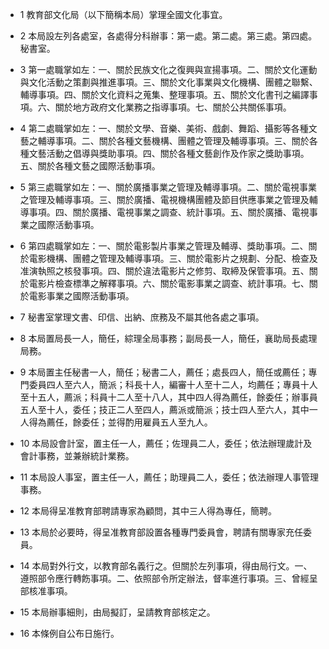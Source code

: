 * 1 教育部文化局（以下簡稱本局）掌理全國文化事宜。

* 2 本局設左列各處室，各處得分科辦事：第一處。第二處。第三處。第四處。秘書室。

* 3 第一處職掌如左：一、關於民族文化之復興與宣揚事項。二、關於文化運動與文化活動之策劃與推進事項。三、關於文化事業與文化機構、團體之聯繫、輔導事項。四、關於文化資料之蒐集、整理事項。五、關於文化書刊之編譯事項。六、關於地方政府文化業務之指導事項。七、關於公共關係事項。

* 4 第二處職掌如左：一、關於文學、音樂、美術、戲劇、舞蹈、攝影等各種文藝之輔導事項。二、關於各種文藝機構、團體之管理及輔導事項。三、關於各種文藝活動之倡導與獎助事項。四、關於各種文藝創作及作家之獎助事項。五、關於各種文藝之國際活動事項。

* 5 第三處職掌如左：一、關於廣播事業之管理及輔導事項。二、關於電視事業之管理及輔導事項。三、關於廣播、電視機構團體及節目供應事業之管理及輔導事項。四、關於廣播、電視事業之調查、統計事項。五、關於廣播、電視事業之國際活動事項。

* 6 第四處職掌如左：一、關於電影製片事業之管理及輔導、獎助事項。二、關於電影機構、團體之管理及輔導事項。三、關於電影片之規劃、分配、檢查及准演執照之核發事項。四、關於違法電影片之修剪、取締及保管事項。五、關於電影片檢查標準之解釋事項。六、關於電影事業之調查、統計事項。七、關於電影事業之國際活動事項。

* 7 秘書室掌理文書、印信、出納、庶務及不屬其他各處之事項。

* 8 本局置局長一人，簡任，綜理全局事務；副局長一人，簡任，襄助局長處理局務。

* 9 本局置主任秘書一人，簡任；秘書二人，薦任；處長四人，簡任或薦任；專門委員四人至六人，簡派；科長十人，編審十人至十二人，均薦任；專員十人至十五人，薦派；科員十二人至十八人，其中四人得為薦任，餘委任；辦事員五人至十人，委任；技正二人至四人，薦派或簡派；技士四人至六人，其中一人得為薦任，餘委任；並得酌用雇員五人至九人。

* 10 本局設會計室，置主任一人，薦任；佐理員二人，委任；依法辦理歲計及會計事務，並兼辦統計業務。

* 11 本局設人事室，置主任一人，薦任；助理員二人，委任；依法辦理人事管理事務。

* 12 本局得呈准教育部聘請專家為顧問，其中三人得為專任，簡聘。

* 13 本局於必要時，得呈准教育部設置各種專門委員會，聘請有關專家充任委員。

* 14 本局對外行文，以教育部名義行之。但關於左列事項，得由局行文。一、遵照部令應行轉飭事項。二、依照部令所定辦法，督率進行事項。三、曾經呈部核准事項。

* 15 本局辦事細則，由局擬訂，呈請教育部核定之。

* 16 本條例自公布日施行。


